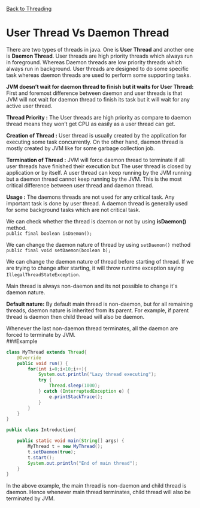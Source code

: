 [Back to Threading](../README.md)

# User Thread Vs Daemon Thread

There are two types of threads in java. One is **User Thread** and another one is **Daemon Thread**. User threads are high priority threads which always run in foreground. Whereas Daemon threads are low priority threads which always run in background. User threads are designed to do some specific task whereas daemon threads are used to perform some supporting tasks.

**JVM doesn’t wait for daemon thread to finish but it waits for User Thread:** First and foremost difference between daemon and user threads is that JVM will not wait for daemon thread to finish its task but it will wait for any active user thread.

**Thread Priority :** The User threads are high priority as compare to daemon thread means they won’t get CPU as easily as a user thread can get.

**Creation of Thread :** User thread is usually created by the application for executing some task concurrently. On the other hand, daemon thread is mostly created by JVM like for some garbage collection job.

**Termination of Thread :** JVM will force daemon thread to terminate if all user threads have finished their execution but The user thread is closed by application or by itself. A user thread can keep running by the JVM running but a daemon thread cannot keep running by the JVM. This is the most critical difference between user thread and daemon thread.

**Usage :** The daemons threads are not used for any critical task. Any important task is done by user thread. A daemon thread is generally used for some background tasks which are not critical task.

We can check whether the thread is daemon or not by using **isDaemon()** method.<br>
`public final boolean isDaemon();`

We can change the daemon nature of thread by using `setDaemon()` method</br>
`public final void setDaemon(boolean b);`

We can change the daemon nature of thread before starting of thread. If we are trying to change after starting, it will throw runtime exception saying `IllegalThreadStateException`.

Main thread is always non-daemon and its not possible to change it's daemon nature.

**Default nature:** By default main thread is non-daemon, but for all remaining threads, daemon nature is inherited from its parent. For example, if parent thread is daemon then child thread will also be daemon.

Whenever the last non-daemon thread terminates, all the daemon are forced to terminate by JVM.</br>
###Example
```java
class MyThread extends Thread{
	@Override
	public void run() {
		for(int i=0;i<10;i++){
			System.out.println("Lazy thread executing");
			try {
				Thread.sleep(1000);
			} catch (InterruptedException e) {
				e.printStackTrace();
			}
		}
	}
}

public class Introduction{

	public static void main(String[] args) {
		MyThread t = new MyThread();
		t.setDaemon(true);
		t.start();
		System.out.println("End of main thread");
	}
}
```

In the above example, the main thread is non-daemon and child thread is daemon. Hence whenever main thread terminates, child thread will also be terminated by JVM.